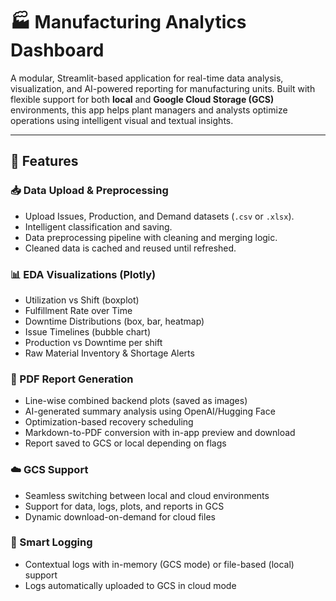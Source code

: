 # 🏭 Manufacturing Analytics Dashboard

A modular, Streamlit-based application for real-time data analysis, visualization, and AI-powered reporting for manufacturing units. Built with flexible support for both **local** and **Google Cloud Storage (GCS)** environments, this app helps plant managers and analysts optimize operations using intelligent visual and textual insights.

---

## 🚀 Features

### 📥 Data Upload & Preprocessing
- Upload Issues, Production, and Demand datasets (`.csv` or `.xlsx`).
- Intelligent classification and saving.
- Data preprocessing pipeline with cleaning and merging logic.
- Cleaned data is cached and reused until refreshed.

### 📊 EDA Visualizations (Plotly)
- Utilization vs Shift (boxplot)
- Fulfillment Rate over Time
- Downtime Distributions (box, bar, heatmap)
- Issue Timelines (bubble chart)
- Production vs Downtime per shift
- Raw Material Inventory & Shortage Alerts

### 📄 PDF Report Generation
- Line-wise combined backend plots (saved as images)
- AI-generated summary analysis using OpenAI/Hugging Face
- Optimization-based recovery scheduling
- Markdown-to-PDF conversion with in-app preview and download
- Report saved to GCS or local depending on flags

### ☁️ GCS Support
- Seamless switching between local and cloud environments
- Support for data, logs, plots, and reports in GCS
- Dynamic download-on-demand for cloud files

### 📝 Smart Logging
- Contextual logs with in-memory (GCS mode) or file-based (local) support
- Logs automatically uploaded to GCS in cloud mode
